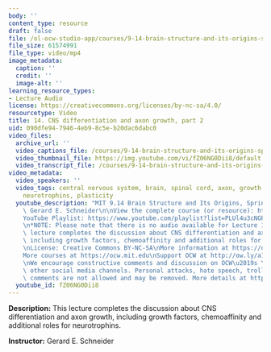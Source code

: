 ```yaml
---
body: ''
content_type: resource
draft: false
file: /ol-ocw-studio-app/courses/9-14-brain-structure-and-its-origins-spring-2014/mit9_14s14_lec14_360p_16_9.mp4
file_size: 61574991
file_type: video/mp4
image_metadata:
  caption: ''
  credit: ''
  image-alt: ''
learning_resource_types:
- Lecture Audio
license: https://creativecommons.org/licenses/by-nc-sa/4.0/
resourcetype: Video
title: 14. CNS differentiation and axon growth, part 2
uid: 090dfe94-7946-4eb9-8c5e-b20dac6dabc0
video_files:
  archive_url: ''
  video_captions_file: /courses/9-14-brain-structure-and-its-origins-spring-2014/mit9_14s14_lec14_captions.vtt
  video_thumbnail_file: https://img.youtube.com/vi/fZ06NG0Dii8/default.jpg
  video_transcript_file: /courses/9-14-brain-structure-and-its-origins-spring-2014/mit9_14s14_lec14_transcript.pdf
video_metadata:
  video_speakers: ''
  video_tags: central nervous system, brain, spinal cord, axon, growth factors, chemoaffinity,
    neurotrophins, plasticity
  youtube_description: "MIT 9.14 Brain Structure and Its Origins, Spring 2014\nInstructor:\
    \ Gerard E. Schneider\n\nView the complete course (or resource): https://ocw.mit.edu/9-14S14\n\
    YouTube Playlist: https://www.youtube.com/playlist?list=PLUl4u3cNGP62ABe0O-0qtaHHxyKQi1ZwR\n\
    \n*NOTE: Please note that there is no audio available for Lecture 13.*\n\nThis\
    \ lecture completes the discussion about CNS differentiation and axon growth,\
    \ including growth factors, chemoaffinity and additional roles for neurotrophins.\n\
    \nLicense: Creative Commons BY-NC-SA\nMore information at https://ocw.mit.edu/terms\n\
    More courses at https://ocw.mit.edu\nSupport OCW at http://ow.ly/a1If50zVRlQ\n\
    \nWe encourage constructive comments and discussion on OCW\u2019s YouTube and\
    \ other social media channels. Personal attacks, hate speech, trolling, and inappropriate\
    \ comments are not allowed and may be removed. More details at https://ocw.mit.edu/comments."
  youtube_id: fZ06NG0Dii8
---
```

**Description:** This lecture completes the discussion about CNS differentiation and axon growth, including growth factors, chemoaffinity and additional roles for neurotrophins.

**Instructor:** Gerard E. Schneider